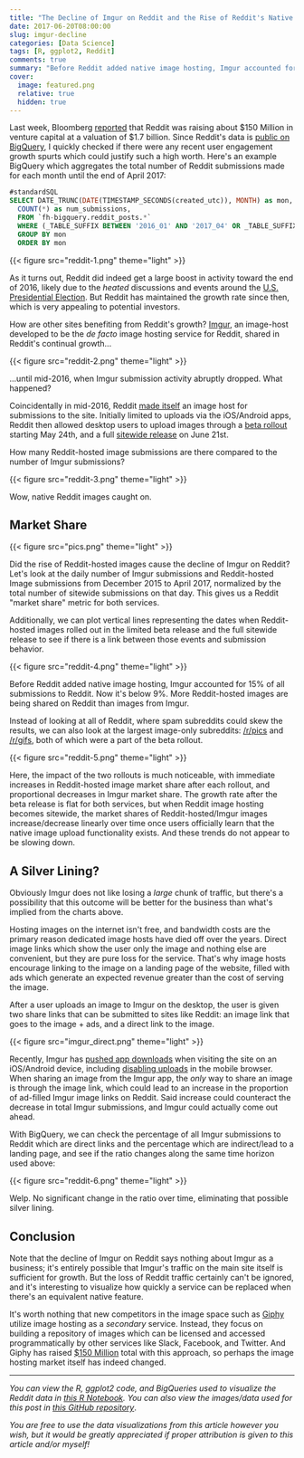 ```yaml
---
title: "The Decline of Imgur on Reddit and the Rise of Reddit's Native Image Hosting"
date: 2017-06-20T08:00:00
slug: imgur-decline
categories: [Data Science]
tags: [R, ggplot2, Reddit]
comments: true
summary: "Before Reddit added native image hosting, Imgur accounted for 15% of all submissions to Reddit. Now it's below 9%."
cover:
  image: featured.png
  relative: true
  hidden: true
---
```


Last week, Bloomberg [reported](https://www.bloomberg.com/news/articles/2017-06-17/reddit-said-to-be-raising-funds-valuing-startup-at-1-7-billion) that Reddit was raising about $150 Million in venture capital at a valuation of $1.7 billion. Since Reddit's data is [public on BigQuery](http://minimaxir.com/2015/10/reddit-bigquery/), I quickly checked if there were any recent user engagement growth spurts which could justify such a high worth. Here's an example BigQuery which aggregates the total number of Reddit submissions made for each month until the end of April 2017:

```sql
#standardSQL
SELECT DATE_TRUNC(DATE(TIMESTAMP_SECONDS(created_utc)), MONTH) as mon,
  COUNT(*) as num_submissions,
  FROM `fh-bigquery.reddit_posts.*`
  WHERE (_TABLE_SUFFIX BETWEEN '2016_01' AND '2017_04' OR _TABLE_SUFFIX = 'full_corpus_201512')
  GROUP BY mon
  ORDER BY mon
```

{{< figure src="reddit-1.png" theme="light" >}}

As it turns out, Reddit did indeed get a large boost in activity toward the end of 2016, likely due to the _heated_ discussions and events around the [U.S. Presidential Election](https://en.wikipedia.org/wiki/United_States_presidential_election,_2016). But Reddit has maintained the growth rate since then, which is very appealing to potential investors.

How are other sites benefiting from Reddit's growth? [Imgur](http://imgur.com), an image-host developed to be the _de facto_ image hosting service for Reddit, shared in Reddit's continual growth...

{{< figure src="reddit-2.png" theme="light" >}}

...until mid-2016, when Imgur submission activity abruptly dropped. What happened?

Coincidentally in mid-2016, Reddit [made itself](https://techcrunch.com/2016/05/25/reddit-image-uploads/) an image host for submissions to the site. Initially limited to uploads via the iOS/Android apps, Reddit then allowed desktop users to upload images through a [beta rollout](https://www.reddit.com/r/changelog/comments/4kuk2j/reddit_change_introducing_image_uploading_beta/) starting May 24th, and a full [sitewide release](https://www.reddit.com/r/announcements/comments/4p5dm9/image_hosting_on_reddit/) on June 21st.

How many Reddit-hosted image submissions are there compared to the number of Imgur submissions?

{{< figure src="reddit-3.png" theme="light" >}}

Wow, native Reddit images caught on.

## Market Share

{{< figure src="pics.png" theme="light" >}}

Did the rise of Reddit-hosted images cause the decline of Imgur on Reddit? Let's look at the daily number of Imgur submissions and Reddit-hosted Image submissions from December 2015 to April 2017, normalized by the total number of sitewide submissions on that day. This gives us a Reddit "market share" metric for both services.

Additionally, we can plot vertical lines representing the dates when Reddit-hosted images rolled out in the limited beta release and the full sitewide release to see if there is a link between those events and submission behavior.

{{< figure src="reddit-4.png" theme="light" >}}

Before Reddit added native image hosting, Imgur accounted for 15% of all submissions to Reddit. Now it's below 9%. More Reddit-hosted images are being shared on Reddit than images from Imgur.

Instead of looking at all of Reddit, where spam subreddits could skew the results, we can also look at the largest image-only subreddits: [/r/pics](https://www.reddit.com/r/pics/) and [/r/gifs](https://www.reddit.com/r/gifs/), both of which were a part of the beta rollout.

{{< figure src="reddit-5.png" theme="light" >}}

Here, the impact of the two rollouts is much noticeable, with immediate increases in Reddit-hosted image market share after each rollout, and proportional decreases in Imgur market share. The growth rate after the beta release is flat for both services, but when Reddit image hosting becomes sitewide, the market shares of Reddit-hosted/Imgur images increase/decrease linearly over time once users officially learn that the native image upload functionality exists. And these trends do not appear to be slowing down.

## A Silver Lining?

Obviously Imgur does not like losing a _large_ chunk of traffic, but there's a possibility that this outcome will be better for the business than what's implied from the charts above.

Hosting images on the internet isn't free, and bandwidth costs are the primary reason dedicated image hosts have died off over the years. Direct image links which show the user only the image and nothing else are convenient, but they are pure loss for the service. That's why image hosts encourage linking to the image on a landing page of the website, filled with ads which generate an expected revenue greater than the cost of serving the image.

After a user uploads an image to Imgur on the desktop, the user is given two share links that can be submitted to sites like Reddit: an image link that goes to the image + ads, and a direct link to the image.

{{< figure src="imgur_direct.png" theme="light" >}}

Recently, Imgur has [pushed app downloads](https://www.reddit.com/r/assholedesign/comments/5gs96k/just_show_me_the_fucking_image_imgur/) when visiting the site on an iOS/Android device, including [disabling uploads](https://www.reddit.com/r/assholedesign/comments/695efj/upload_image_on_imgur_mobile_has_been_replaced_by/) in the mobile browser. When sharing an image from the Imgur app, the _only_ way to share an image is through the image link, which could lead to an increase in the proportion of ad-filled Imgur image links on Reddit. Said increase could counteract the decrease in total Imgur submissions, and Imgur could actually come out ahead.

With BigQuery, we can check the percentage of all Imgur submissions to Reddit which are direct links and the percentage which are indirect/lead to a landing page, and see if the ratio changes along the same time horizon used above:

{{< figure src="reddit-6.png" theme="light" >}}

Welp. No significant change in the ratio over time, eliminating that possible silver lining.

## Conclusion

Note that the decline of Imgur on Reddit says nothing about Imgur as a business; it's entirely possible that Imgur's traffic on the main site itself is sufficient for growth. But the loss of Reddit traffic certainly can't be ignored, and it's interesting to visualize how quickly a service can be replaced when there's an equivalent native feature.

It's worth nothing that new competitors in the image space such as [Giphy](https://giphy.com) utilize image hosting as a _secondary_ service. Instead, they focus on building a repository of images which can be licensed and accessed programmatically by other services like Slack, Facebook, and Twitter. And Giphy has raised [$150 Million](https://www.crunchbase.com/organization/giphy#/entity) total with this approach, so perhaps the image hosting market itself has indeed changed.

---

_You can view the R, ggplot2 code, and BigQueries used to visualize the Reddit data in [this R Notebook](http://minimaxir.com/notebooks/imgur-decline/). You can also view the images/data used for this post in [this GitHub repository](https://github.com/minimaxir/imgur-decline)_.

_You are free to use the data visualizations from this article however you wish, but it would be greatly appreciated if proper attribution is given to this article and/or myself!_
